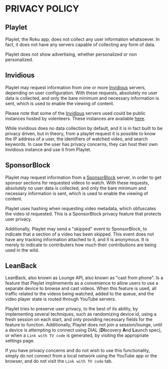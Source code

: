 # PRIVACY POLICY

## Playlet

Playlet, the Roku app, does not collect any user information whatsoever.
In fact, it does not have any servers capable of collecting any form of data.

Playlet does not show advertising, whether personalized or non personalized.

## Invidious

Playlet may request information from one or more [Invidious](https://invidious.io/)
servers, depending on user configuration. With these requests, absolutely no
user data is collected, and only the bare minimum and necessary information
is sent, which is used to enable the viewing of content.

Please note that some of the [Invidious](https://invidious.io/) servers used
could be public instances hosted by volenteers. These instances are available
[here](https://api.invidious.io/).

While invidious does no data collection by default, and it is in fact built to
be privacy driven, but in theory, from a playlet request it is possible to
know the IP address of a user, the identifiers of watched video, and search
keywords. In case the user has privacy concerns, they can host their own
Invidious instance and use it from Playlet.

## SponsorBlock

Playlet may request information from a [SponsorBlock](https://github.com/ajayyy/SponsorBlock)
server, in order to get sponsor sections for requested videos to watch.
With these requests, absolutely no
user data is collected, and only the bare minimum and necessary information
is sent, which is used to enable the viewing of content.

Playlet uses hashing when requesting video metadata, which obfuscates
the video id requested. This is a SponsorBlock privacy feature that protects
user privacy.

Additionally, Playlet may send a "skipped" event to SponsorBlock, to indicate
that a section of a video has been skipped. This event does not have any
tracking information attached to it, and it is anonymous. It is merely to
indicate to contributers how much their contributions are being used in the wild.

## LeanBack

LeanBack, also known as Lounge API, also known as "cast from phone". Is a feature that Playlet implmements as a convenience to allow users to use a separate device to browse and cast videos.
When this feature is used, all traffic related to the videos being watched, added to the queue, and the video player state is routed through YouTube servers.

Playlet tries to preserve user privacy, to the best of its ability, by implementing several techniques, such as randomizing device id, using a fresh session on each start, and only providing necessary fields for the feature to function.
Additionally, Playlet does not join a session/lounge, until a device is attempting to connect using DIAL (**DI**scovery **A**nd **L**aunch spec), or when a `Link with TV code` is generated, by visiting the appropriate settings page.

If you have privacy concerns and do not wish to use this functionality, simply do not connect from a local network using the YouTube app or the browser, and do not visit the `Link with TV code` tab.

